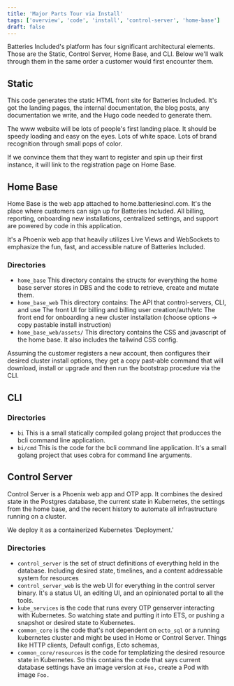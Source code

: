 ```yaml
---
title: 'Major Parts Tour via Install'
tags: ['overview', 'code', 'install', 'control-server', 'home-base']
draft: false
---
```


Batteries Included's platform has four significant architectural elements. Those
are the Static, Control Server, Home Base, and CLI. Below we'll walk through
them in the same order a customer would first encounter them.

## Static

This code generates the static HTML front site for Batteries Included. It's got
the landing pages, the internal documentation, the blog posts, any documentation
we write, and the Hugo code needed to generate them.

The www website will be lots of people's first landing place. It should be
speedy loading and easy on the eyes. Lots of white space. Lots of brand
recognition through small pops of color.

If we convince them that they want to register and spin up their first instance,
it will link to the registration page on Home Base.

## Home Base

Home Base is the web app attached to home.batteriesincl.com. It's the place
where customers can sign up for Batteries Included. All billing, reporting,
onboarding new installations, centralized settings, and support are powered by
code in this application.

It's a Phoenix web app that heavily utilizes Live Views and WebSockets to
emphasize the fun, fast, and accessible nature of Batteries Included.

### Directories

- `home_base` This directory contains the structs for everything the home base
  server stores in DBS and the code to retrieve, create and mutate them.
- `home_base_web` This directory contains: The API that control-servers, CLI,
  and use The front UI for billing and billing user creation/auth/etc The front
  end for onboarding a new cluster installation (choose options -> copy pastable
  install instruction)
- `home_base_web/assets/` This directory contains the CSS and javascript of the
  home base. It also includes the tailwind CSS config.

Assuming the customer registers a new account, then configures their desired
cluster install options, they get a copy past-able command that will download,
install or upgrade and then run the bootstrap procedure via the CLI.

## CLI

### Directories

- `bi` This is a small statically compiled golang project that producces the
  bcli command line application.
- `bi/cmd` This is the code for the bcli command line application. It's a small
  golang project that uses cobra for command line arguments.

## Control Server

Control Server is a Phoenix web app and OTP app. It combines the desired state
in the Postgres database, the current state in Kubernetes, the settings from the
home base, and the recent history to automate all infrastructure running on a
cluster.

We deploy it as a containerized Kubernetes 'Deployment.'

### Directories

- `control_server` is the set of struct definitions of everything held in the
  database. Including desired state, timelines, and a content addressable system
  for resources
- `control_server_web` is the web UI for everything in the control server
  binary. It's a status UI, an editing UI, and an opinionated portal to all the
  tools.
- `kube_services` is the code that runs every OTP genserver interacting with
  Kubernetes. So watching state and putting it into ETS, or pushing a snapshot
  or desired state to Kubernetes.
- `common_core` is the code that's not dependent on `ecto_sql` or a running
  kubernetes cluster and might be used in Home or Control Server. Things like
  HTTP clients, Default configs, Ecto schemas,
- `common_core/resources` is the code for templatizing the desired resource
  state in Kubernetes. So this contains the code that says current database
  settings have an image version at `Foo,` create a Pod with image `Foo.`
